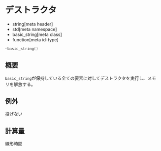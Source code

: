 # デストラクタ
* string[meta header]
* std[meta namespace]
* basic_string[meta class]
* function[meta id-type]

```cpp
~basic_string()
```

## 概要
`basic_string`が保持している全ての要素に対してデストラクタを実行し、メモリを解放する。


## 例外
投げない


## 計算量
線形時間

